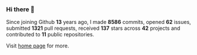 ### Hi there 👋

Since joining Github **13** years ago, I made **8586** commits, opened **62** issues, submitted **1321** pull requests, received **137** stars across **42** projects and contributed to **11** public repositories.

Visit <a href="https://j15h.nu">home page</a> for more.
